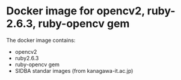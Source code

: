 # Docker image for opencv2, ruby-2.6.3, ruby-opencv gem

The docker image contains:
- opencv2
- ruby2.6.3
- ruby-opencv gem
- SIDBA standar images (from kanagawa-it.ac.jp)

